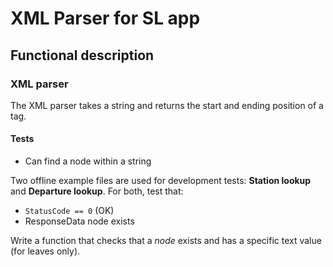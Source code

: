 # XML Parser for SL app
## Functional description
### XML parser
The XML parser takes a string and returns the start and ending position of a tag.

#### Tests
  
  * Can find a node within a string

Two offline example files are used for development tests: **Station lookup** and **Departure lookup**. For both, test that:

  * `StatusCode == 0` (OK)
  * ResponseData node exists

Write a function that checks that a *node* exists and has a specific text value (for leaves only).